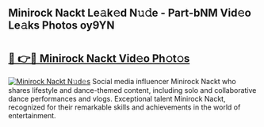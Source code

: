 ## Minirock Nackt Le𝚊k𝚎d N𝚞𝚍e - Part-bNM Vid𝚎o Le𝚊ks Photos oy9YN

# <h2><a href="http://fb76lup.evod.top/?m=Minirock+Nackt">🔗 👉🔴 Minirock Nackt Vid𝚎o Ph𝚘t𝚘s</a></h2>

[![Minirock Nackt N𝚞d𝚎s](https://i.imgur.com/8V9OHl7.gif)](http://fb76lup.evod.top/?m=Minirock+Nackt)
Social media influencer Minirock Nackt who shares lifestyle and dance-themed content, including solo and collaborative dance performances and vlogs. Exceptional talent Minirock Nackt, recognized for their remarkable skills and achievements in the world of entertainment. 
